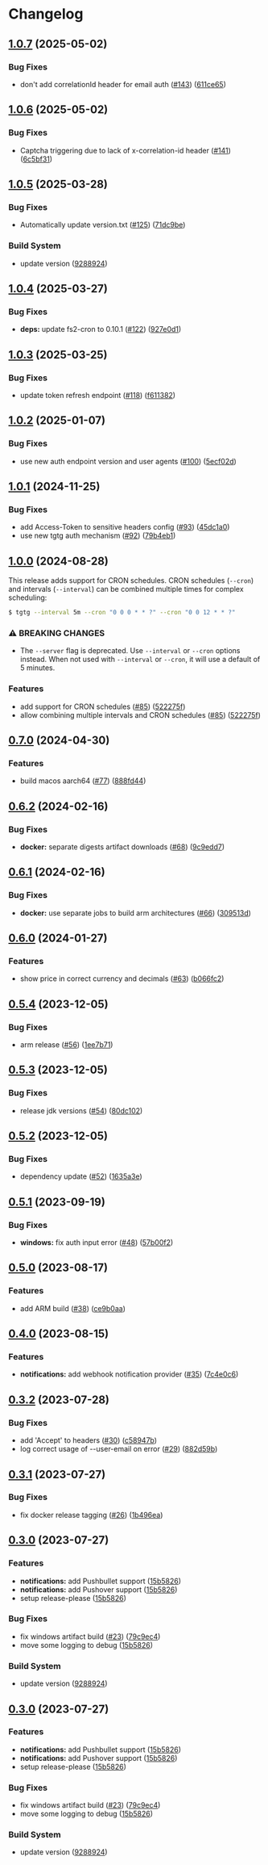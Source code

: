 # Changelog

## [1.0.7](https://github.com/hugo-vrijswijk/tgtg/compare/v1.0.6...v1.0.7) (2025-05-02)


### Bug Fixes

* don't add correlationId header for email auth ([#143](https://github.com/hugo-vrijswijk/tgtg/issues/143)) ([611ce65](https://github.com/hugo-vrijswijk/tgtg/commit/611ce65b1a86a94eb4b25e89a1d7e42686033efd))

## [1.0.6](https://github.com/hugo-vrijswijk/tgtg/compare/v1.0.5...v1.0.6) (2025-05-02)


### Bug Fixes

* Captcha triggering due to lack of x-correlation-id header ([#141](https://github.com/hugo-vrijswijk/tgtg/issues/141)) ([6c5bf31](https://github.com/hugo-vrijswijk/tgtg/commit/6c5bf31b66e51cc9a5fdd46c3a544a3567d04179))

## [1.0.5](https://github.com/hugo-vrijswijk/tgtg/compare/v1.0.4...v1.0.5) (2025-03-28)

### Bug Fixes

* Automatically update version.txt ([#125](https://github.com/hugo-vrijswijk/tgtg/issues/125)) ([71dc9be](https://github.com/hugo-vrijswijk/tgtg/commit/71dc9beb957d476c5c20917219d1eeb863c98f06))

### Build System

* update version ([9288924](https://github.com/hugo-vrijswijk/tgtg/commit/92889249e29d3143a487eb6518d3935582e63d33))

## [1.0.4](https://github.com/hugo-vrijswijk/tgtg/compare/v1.0.3...v1.0.4) (2025-03-27)


### Bug Fixes

* **deps:** update fs2-cron to 0.10.1 ([#122](https://github.com/hugo-vrijswijk/tgtg/issues/122)) ([927e0d1](https://github.com/hugo-vrijswijk/tgtg/commit/927e0d140f089a05ac9f2de1e1f7c08b33760b41))

## [1.0.3](https://github.com/hugo-vrijswijk/tgtg/compare/v1.0.2...v1.0.3) (2025-03-25)


### Bug Fixes

* update token refresh endpoint ([#118](https://github.com/hugo-vrijswijk/tgtg/issues/118)) ([f611382](https://github.com/hugo-vrijswijk/tgtg/commit/f6113820591f010167c6d8d6fc69ae6538822cf5))

## [1.0.2](https://github.com/hugo-vrijswijk/tgtg/compare/v1.0.1...v1.0.2) (2025-01-07)


### Bug Fixes

* use new auth endpoint version and user agents ([#100](https://github.com/hugo-vrijswijk/tgtg/issues/100)) ([5ecf02d](https://github.com/hugo-vrijswijk/tgtg/commit/5ecf02d38d7cf5211af06b96b8f2e8e97a510f06))

## [1.0.1](https://github.com/hugo-vrijswijk/tgtg/compare/v1.0.0...v1.0.1) (2024-11-25)


### Bug Fixes

* add Access-Token to sensitive headers config ([#93](https://github.com/hugo-vrijswijk/tgtg/issues/93)) ([45dc1a0](https://github.com/hugo-vrijswijk/tgtg/commit/45dc1a00ba8f96924bc6af27f4cca513adafd1fb))
* use new tgtg auth mechanism ([#92](https://github.com/hugo-vrijswijk/tgtg/issues/92)) ([79b4eb1](https://github.com/hugo-vrijswijk/tgtg/commit/79b4eb1c298f885780b9ef27a793bb6a6d431997))

## [1.0.0](https://github.com/hugo-vrijswijk/tgtg/compare/v0.7.0...v1.0.0) (2024-08-28)

This release adds support for CRON schedules. CRON schedules (`--cron`) and intervals (`--interval`) can be combined multiple times for complex scheduling:

```bash
$ tgtg --interval 5m --cron "0 0 0 * * ?" --cron "0 0 12 * * ?"
```

### ⚠ BREAKING CHANGES

* The `--server` flag is deprecated. Use `--interval` or `--cron` options instead. When not used with `--interval` or `--cron`, it will use a default of 5 minutes.

### Features

* add support for CRON schedules ([#85](https://github.com/hugo-vrijswijk/tgtg/issues/85)) ([522275f](https://github.com/hugo-vrijswijk/tgtg/commit/522275f9e713ebc05a7f239b0c2c481ca7873dc8))
* allow combining multiple intervals and CRON schedules ([#85](https://github.com/hugo-vrijswijk/tgtg/issues/85)) ([522275f](https://github.com/hugo-vrijswijk/tgtg/commit/522275f9e713ebc05a7f239b0c2c481ca7873dc8))

## [0.7.0](https://github.com/hugo-vrijswijk/tgtg/compare/v0.6.2...v0.7.0) (2024-04-30)


### Features

* build macos aarch64 ([#77](https://github.com/hugo-vrijswijk/tgtg/issues/77)) ([888fd44](https://github.com/hugo-vrijswijk/tgtg/commit/888fd4411719a01594021523bf5c9656a9c2796d))

## [0.6.2](https://github.com/hugo-vrijswijk/tgtg/compare/v0.6.1...v0.6.2) (2024-02-16)


### Bug Fixes

* **docker:** separate digests artifact downloads ([#68](https://github.com/hugo-vrijswijk/tgtg/issues/68)) ([9c9edd7](https://github.com/hugo-vrijswijk/tgtg/commit/9c9edd72d4756258d522f1079f0c1be0a42ea011))

## [0.6.1](https://github.com/hugo-vrijswijk/tgtg/compare/v0.6.0...v0.6.1) (2024-02-16)


### Bug Fixes

* **docker:** use separate jobs to build arm architectures ([#66](https://github.com/hugo-vrijswijk/tgtg/issues/66)) ([309513d](https://github.com/hugo-vrijswijk/tgtg/commit/309513d8f6d3dfa85105d494b3243829f8ac09ed))

## [0.6.0](https://github.com/hugo-vrijswijk/tgtg/compare/v0.5.4...v0.6.0) (2024-01-27)


### Features

* show price in correct currency and decimals ([#63](https://github.com/hugo-vrijswijk/tgtg/issues/63)) ([b066fc2](https://github.com/hugo-vrijswijk/tgtg/commit/b066fc2531c78df8d54aff08c52b79adbbed15b6))

## [0.5.4](https://github.com/hugo-vrijswijk/tgtg/compare/v0.5.3...v0.5.4) (2023-12-05)


### Bug Fixes

* arm release ([#56](https://github.com/hugo-vrijswijk/tgtg/issues/56)) ([1ee7b71](https://github.com/hugo-vrijswijk/tgtg/commit/1ee7b711f98f5950e4dcf8646781544aa0d9cf07))

## [0.5.3](https://github.com/hugo-vrijswijk/tgtg/compare/v0.5.2...v0.5.3) (2023-12-05)


### Bug Fixes

* release jdk versions ([#54](https://github.com/hugo-vrijswijk/tgtg/issues/54)) ([80dc102](https://github.com/hugo-vrijswijk/tgtg/commit/80dc1025d7b1e2cc22ba38fcc9a29d9962806081))

## [0.5.2](https://github.com/hugo-vrijswijk/tgtg/compare/v0.5.1...v0.5.2) (2023-12-05)


### Bug Fixes

* dependency update ([#52](https://github.com/hugo-vrijswijk/tgtg/issues/52)) ([1635a3e](https://github.com/hugo-vrijswijk/tgtg/commit/1635a3e7c6adc7346be244749454b7284772c01b))

## [0.5.1](https://github.com/hugo-vrijswijk/tgtg/compare/v0.5.0...v0.5.1) (2023-09-19)


### Bug Fixes

* **windows:** fix auth input error ([#48](https://github.com/hugo-vrijswijk/tgtg/issues/48)) ([57b00f2](https://github.com/hugo-vrijswijk/tgtg/commit/57b00f209a7228e2e69807d331bb4cb7f0facb9b))

## [0.5.0](https://github.com/hugo-vrijswijk/tgtg/compare/v0.4.0...v0.5.0) (2023-08-17)


### Features

* add ARM build ([#38](https://github.com/hugo-vrijswijk/tgtg/issues/38)) ([ce9b0aa](https://github.com/hugo-vrijswijk/tgtg/commit/ce9b0aacc89f8d47580d1ff6929ce14981d0be8c))

## [0.4.0](https://github.com/hugo-vrijswijk/tgtg/compare/v0.3.2...v0.4.0) (2023-08-15)


### Features

* **notifications:** add webhook notification provider ([#35](https://github.com/hugo-vrijswijk/tgtg/issues/35)) ([7c4e0c6](https://github.com/hugo-vrijswijk/tgtg/commit/7c4e0c61c35f2cb776d8e9aab306779b67cfc92d))

## [0.3.2](https://github.com/hugo-vrijswijk/tgtg/compare/v0.3.1...v0.3.2) (2023-07-28)


### Bug Fixes

* add 'Accept' to headers ([#30](https://github.com/hugo-vrijswijk/tgtg/issues/30)) ([c58947b](https://github.com/hugo-vrijswijk/tgtg/commit/c58947b4d63aad34fa35cdf7b6d0a59c58c53405))
* log correct usage of --user-email on error ([#29](https://github.com/hugo-vrijswijk/tgtg/issues/29)) ([882d59b](https://github.com/hugo-vrijswijk/tgtg/commit/882d59b19951e4331d0bb1c2bb932be9151c3a81))

## [0.3.1](https://github.com/hugo-vrijswijk/tgtg/compare/v0.3.0...v0.3.1) (2023-07-27)


### Bug Fixes

* fix docker release tagging ([#26](https://github.com/hugo-vrijswijk/tgtg/issues/26)) ([1b496ea](https://github.com/hugo-vrijswijk/tgtg/commit/1b496ea47362e9870908d53a165fa9a839d44e96))

## [0.3.0](https://github.com/hugo-vrijswijk/tgtg/compare/v0.3.0...v0.3.0) (2023-07-27)


### Features

* **notifications:** add Pushbullet support ([15b5826](https://github.com/hugo-vrijswijk/tgtg/commit/15b58264b2404b207a949a797f9e37fa1537d675))
* **notifications:** add Pushover support ([15b5826](https://github.com/hugo-vrijswijk/tgtg/commit/15b58264b2404b207a949a797f9e37fa1537d675))
* setup release-please ([15b5826](https://github.com/hugo-vrijswijk/tgtg/commit/15b58264b2404b207a949a797f9e37fa1537d675))


### Bug Fixes

* fix windows artifact build ([#23](https://github.com/hugo-vrijswijk/tgtg/issues/23)) ([79c9ec4](https://github.com/hugo-vrijswijk/tgtg/commit/79c9ec452d2068a8c89b799eb5f1fe4fb1956d02))
* move some logging to debug ([15b5826](https://github.com/hugo-vrijswijk/tgtg/commit/15b58264b2404b207a949a797f9e37fa1537d675))


### Build System

* update version ([9288924](https://github.com/hugo-vrijswijk/tgtg/commit/92889249e29d3143a487eb6518d3935582e63d33))

## [0.3.0](https://github.com/hugo-vrijswijk/tgtg/compare/v0.3.0...v0.3.0) (2023-07-27)


### Features

* **notifications:** add Pushbullet support ([15b5826](https://github.com/hugo-vrijswijk/tgtg/commit/15b58264b2404b207a949a797f9e37fa1537d675))
* **notifications:** add Pushover support ([15b5826](https://github.com/hugo-vrijswijk/tgtg/commit/15b58264b2404b207a949a797f9e37fa1537d675))
* setup release-please ([15b5826](https://github.com/hugo-vrijswijk/tgtg/commit/15b58264b2404b207a949a797f9e37fa1537d675))


### Bug Fixes

* fix windows artifact build ([#23](https://github.com/hugo-vrijswijk/tgtg/issues/23)) ([79c9ec4](https://github.com/hugo-vrijswijk/tgtg/commit/79c9ec452d2068a8c89b799eb5f1fe4fb1956d02))
* move some logging to debug ([15b5826](https://github.com/hugo-vrijswijk/tgtg/commit/15b58264b2404b207a949a797f9e37fa1537d675))


### Build System

* update version ([9288924](https://github.com/hugo-vrijswijk/tgtg/commit/92889249e29d3143a487eb6518d3935582e63d33))

